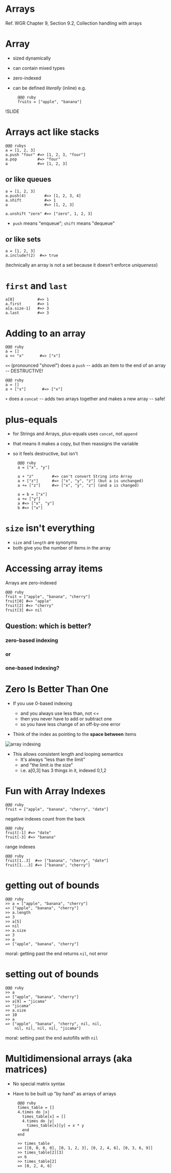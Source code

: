<!SLIDE subsection>
# Arrays

Ref. WGR Chapter 9, Section 9.2, Collection handling with arrays

# Array

* sized dynamically
* can contain mixed types
* zero-indexed
* can be defined *literally* (inline) e.g.

        @@@ ruby
        fruits = ["apple", "banana"]

!SLIDE

# Arrays act like stacks

    @@@ rubys
    a = [1, 2, 3]
    a.push "four" #=> [1, 2, 3, "four"]
    a.pop         #=> "four"
    a             #=> [1, 2, 3]

## or like queues

    a = [1, 2, 3]
    a.push(4)        #=> [1, 2, 3, 4]
    a.shift          #=> 1
    a                #=> [1, 2, 3]

    a.unshift "zero" #=> ["zero", 1, 2, 3]

* `push` means "enqueue"; `shift` means "dequeue"


## or like sets

    a = [1, 2, 3]
    a.include?(2)  #=> true

(technically an array is not a set because it doesn't enforce *uniqueness*)

# `first` and `last`

    a[0]          #=> 1
    a.first       #=> 1
    a[a.size-1]   #=> 3
    a.last        #=> 3

# Adding to an array

    @@@ ruby
    a = []
    a << "x"       #=> ["x"]

`<<` (pronounced "shovel") does a `push` -- adds an item to the end of an array -- DESTRUCTIVE!

    @@@ ruby
    a = []
    a + ["x"]       #=> ["x"]

`+` does a `concat` -- adds two arrays together and makes a new array -- safe!

# plus-equals

* for Strings and Arrays, plus-equals uses `concat`, not `append`
* that means it makes a copy, but then reassigns the variable
* so it feels destructive, but isn't


        @@@ ruby
        a = ["x", "y"]

        a + "z"        #=> can't convert String into Array
        a + ["z"]      #=> ["x", "y", "z"] (but a is unchanged)
        a += ["z"]     #=> ["x", "y", "z"] (and a is changed)

        a = b = ["x"]
        a += ["y"]
        a #=> ["x", "y"]
        b #=> ["x"]

# `size` isn't everything

* `size` and `length` are synonyms
* both give you the number of items in the array

# Accessing array items

Arrays are zero-indexed

    @@@ ruby
    fruit = ["apple", "banana", "cherry"]
    fruit[0] #=> "apple"
    fruit[2] #=> "cherry"
    fruit[3] #=> nil

## Question: which is better?

### zero-based indexing
### or
### one-based indexing?

# Zero Is Better Than One

* If you use 0-based indexing
  * and you always use less than, not <=
  * then you never have to add or subtract one
  * so you have less change of an off-by-one error

* Think of the index as pointing to the **space between** items

![array indexing](array_indexing.png)

* This allows consistent length and looping semantics
  * It's always "less than the limit"
  * and "the limit *is* the size"
  * i.e. a[0,3] has 3 things in it, indexed 0,1,2

# Fun with Array Indexes

    @@@ ruby
    fruit = ["apple", "banana", "cherry", "date"]

negative indexes count from the back

    @@@ ruby
    fruit[-1] #=> "date"
    fruit[-3] #=> "banana"

range indexes

    @@@ ruby
    fruit[1..3]  #=> ["banana", "cherry", "date"]
    fruit[1...3] #=> ["banana", "cherry"]

# getting out of bounds

    @@@ ruby
    >> a = ["apple", "banana", "cherry"]
    => ["apple", "banana", "cherry"]
    >> a.length
    => 3
    >> a[5]
    => nil
    >> a.size
    => 3
    >> a
    => ["apple", "banana", "cherry"]

moral: getting past the end returns `nil`, not error

# setting out of bounds

    @@@ ruby
    >> a
    => ["apple", "banana", "cherry"]
    >> a[9] = "jicama"
    => "jicama"
    >> a.size
    => 10
    >> a
    => ["apple", "banana", "cherry", nil, nil,
        nil, nil, nil, nil, "jicama"]

moral: setting past the end autofills with `nil`

# Multidimensional arrays (aka matrices)

* No special matrix syntax
* Have to be built up "by hand" as arrays of arrays

        @@@ ruby
        times_table = []
        4.times do |x|
          times_table[x] = []
          4.times do |y|
            times_table[x][y] = x * y
          end
        end

        >> times_table
        => [[0, 0, 0, 0], [0, 1, 2, 3], [0, 2, 4, 6], [0, 3, 6, 9]]
        >> times_table[2][3]
        => 6
        >> times_table[2]
        => [0, 2, 4, 6]

